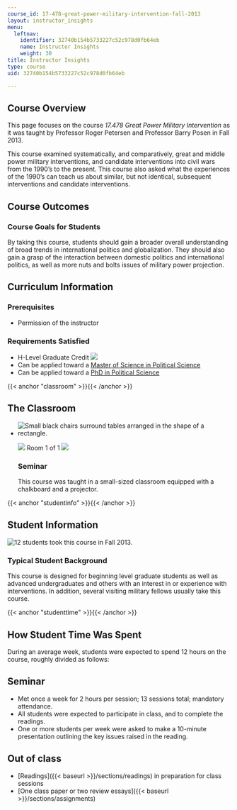 ```yaml
---
course_id: 17-478-great-power-military-intervention-fall-2013
layout: instructor_insights
menu:
  leftnav:
    identifier: 32740b154b5733227c52c978d0fb64eb
    name: Instructor Insights
    weight: 30
title: Instructor Insights
type: course
uid: 32740b154b5733227c52c978d0fb64eb

---
```


Course Overview
---------------

This page focuses on the course _17.478 Great Power Military Intervention_ as it was taught by Professor Roger Petersen and Professor Barry Posen in Fall 2013.

This course examined systematically, and comparatively, great and middle power military interventions, and candidate interventions into civil wars from the 1990’s to the present. This course also asked what the experiences of the 1990’s can teach us about similar, but not identical, subsequent interventions and candidate interventions.

Course Outcomes
---------------

### Course Goals for Students

By taking this course, students should gain a broader overall understanding of broad trends in international politics and globalization. They should also gain a grasp of the interaction between domestic politics and international politics, as well as more nuts and bolts issues of military power projection.

Curriculum Information
----------------------

### Prerequisites

*   Permission of the instructor

### Requirements Satisfied

*   H-Level Graduate Credit ![](/images/educator/icon-question-hlevel.png)
*   Can be applied toward a [Master of Science in Political Science](http://web.mit.edu/polisci/graduate/masters.html)
*   Can be applied toward a [PhD in Political Science](http://web.mit.edu/polisci/graduate/phd.html)

{{< anchor "classroom" >}}{{< /anchor >}}

The Classroom
-------------

*   ![Small black chairs surround tables arranged in the shape of a rectangle.](/coursemedia/17-478-great-power-military-intervention-fall-2013/78ad7f64b3a5b9b4f96647ed80774860_17-478_classroom-1.jpg)
    
    ![](/images/educator/classroom_prev_dim.png) Room 1 of 1 ![](/images/educator/classroom_next_dim.png)
    
    ### Seminar
    
    This course was taught in a small-sized classroom equipped with a chalkboard and a projector.
    

{{< anchor "studentinfo" >}}{{< /anchor >}}

Student Information
-------------------

![12 students took this course in Fall 2013.](/coursemedia/17-478-great-power-military-intervention-fall-2013/cd9cabba75d2feda0f7aae6cf55e2082_17-478_stat-students.png)

### Typical Student Background

This course is designed for beginning level graduate students as well as advanced undergraduates and others with an interest in or experience with interventions. In addition, several visiting military fellows usually take this course.

{{< anchor "studenttime" >}}{{< /anchor >}}

How Student Time Was Spent
--------------------------

During an average week, students were expected to spend 12 hours on the course, roughly divided as follows:

Seminar
-------

*   Met once a week for 2 hours per session; 13 sessions total; mandatory attendance.
*   All students were expected to participate in class, and to complete the readings.
*   One or more students per week were asked to make a 10-minute presentation outlining the key issues raised in the reading.

Out of class
------------

*   [Readings]({{< baseurl >}}/sections/readings) in preparation for class sessions
*   [One class paper or two review essays]({{< baseurl >}}/sections/assignments)